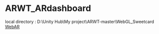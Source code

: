# ARWT_ARdashboard  
local directory : D:\Unity Hub\My project\ARWT-master\WebGL_Sweetcard  
[WebAR](https://g0983230881.github.io/ARWT_ARdashboard/)  
